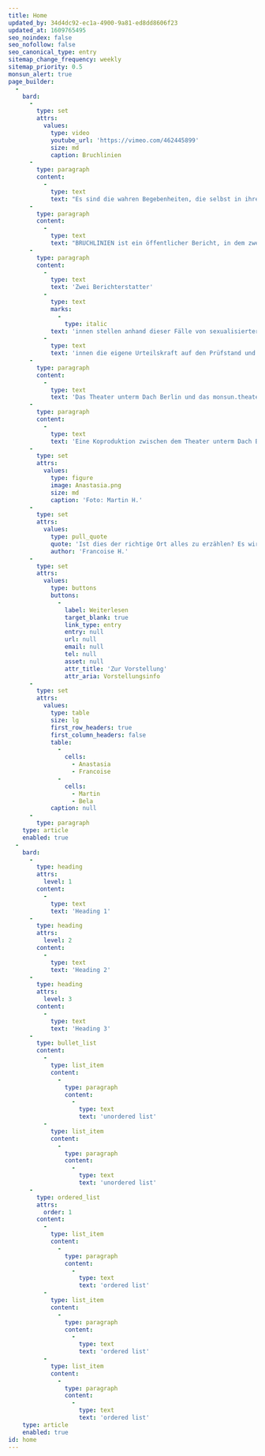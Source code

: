 ```yaml
---
title: Home
updated_by: 34d4dc92-ec1a-4900-9a81-ed8dd8606f23
updated_at: 1609765495
seo_noindex: false
seo_nofollow: false
seo_canonical_type: entry
sitemap_change_frequency: weekly
sitemap_priority: 0.5
monsun_alert: true
page_builder:
  -
    bard:
      -
        type: set
        attrs:
          values:
            type: video
            youtube_url: 'https://vimeo.com/462445899'
            size: md
            caption: Bruchlinien
      -
        type: paragraph
        content:
          -
            type: text
            text: "Es sind die wahren Begebenheiten, die selbst in ihrer Fiktion, am besten die Hardware Mensch beschreiben. Erzählungen aus dem Leben schaffen die Authentizität, die es braucht, um zu berühren und zu verführen. In einer Gesellschaft, in der alles frei verfügbar und abrufbar zu sein scheint, in der jederzeit alles zu erklären, zu belegen, zu beurteilen und zu rechtfertigen ist und die Transparenz immer wieder gefordert wird, findet das nicht Fassbare im Verborgenen statt.\_"
      -
        type: paragraph
        content:
          -
            type: text
            text: "BRUCHLINIEN ist ein öffentlicher Bericht, in dem zwei wahre, aus persönlichkeitsrechtlichen Gründen anonym gehaltene Fälle sexuellen Missbrauchs verhandelt werden. Da ist das Mädchen, das von ihrem Stiefvater jahrelang unter den Augen ihrer Mutter missbraucht wurde, und der Junge, der von seinem Jugendbetreuer eines Eisenbahnvereins über mehrere Jahre hinweg vergewaltigt wurde. Zwei Kinder, eingeschüchtert und gefangen in ein System aus Verrat, Manipulation, psychischem Druck und brutaler Gewalt im vertrauten Umfeld. Zwei Kinder, die das Erlebte über Jahre verdrängt und aus Angst und Schamgefühl geheim gehalten haben. Jahre später erst können sie sich ihrer Vergangenheit stellen, brechen das Schweigen und stellen Strafanzeige.\_"
      -
        type: paragraph
        content:
          -
            type: text
            text: 'Zwei Berichterstatter'
          -
            type: text
            marks:
              -
                type: italic
            text: 'innen stellen anhand dieser Fälle von sexualisierter Gewalt gemeinsam mit den Zuschauer'
          -
            type: text
            text: 'innen die eigene Urteilskraft auf den Prüfstand und hinterfragen: Wem schenken wir Vertrauen, wem glauben wir, wem nicht, warum nicht, warum so und nicht anders? Es geht um Urteile und um Vorurteile und nicht zuletzt um die Debatte über patriarchale Strukturen, Macht und Gewalt, über Konsens und Respekt. Ein Strudel von Fakten, Aussagen, Urteilen und Emotionen wird erzeugt, zu der eine eigene Haltung gefordert wird. Es findet ein berührendes Wechselspiel zwischen Wahrheit und Lüge, Glaube und Zweifel, Distanz und Intimität, zwischen Hinsehen und Wegsehen statt.'
      -
        type: paragraph
        content:
          -
            type: text
            text: 'Das Theater unterm Dach Berlin und das monsun.theater Hamburg arbeiten sowohl analog als auch digital zusammen. Während analog das Publikum im Saal des Theaters unterm Dach der Aufführung beiwohnt, verfolgt das Online Publikum die Vorstellungen simultan per Livestream über die gängige ZOOM Plattform und nehmen aktiv am Bühnengeschehen teil. Im Live-Chat kann sich das Online Publikum mit anderen austauschen, live mitreden und diskutieren. Moderiert wird das virtuelle Community-Viewing von Mitgliedern des Produktionsteams, die Auskunft geben über die Inszenierung und einzelne Wortbeiträge und Fragen für die Bühne freischalten, die wiederum von den Schauspieler*innen im Theater aufgegriffen werden. Darüber hinaus wird das Online Publikum zu Interaktionen aufgefordert, die zurück auf die Bühne wirken und so die visuelle Gestaltung der analogen Bühnenästhetik mitbestimmen. Ziel ist es, zeitgleich eine analoge und digitale Gemeinschaft und Austauschplattform herzustellen für eine Diskussion über sexuellen Missbrauch und sexualisierter Gewalt gegen Kinder und Jugendliche.'
      -
        type: paragraph
        content:
          -
            type: text
            text: 'Eine Koproduktion zwischen dem Theater unterm Dach Berlin und dem monsun.theater Hamburg, gefördert durch die Ilse und Dr. Horst Rusch Stiftung, die Claussen-Simon-Stiftung und dem Bezirksamt Pankow von Berlin, Amt für Weiterbildung und Kultur.'
      -
        type: set
        attrs:
          values:
            type: figure
            image: Anastasia.png
            size: md
            caption: 'Foto: Martin H.'
      -
        type: set
        attrs:
          values:
            type: pull_quote
            quote: 'Ist dies der richtige Ort alles zu erzählen? Es wird nie den richtigen Ort geben. Jeder Ort ist ein Ort der Unsicherheit. Gibt es eine Zeit, in der ausgesprochen werden muss, was geschehen ist? Den Zeitpunkt weißt nicht einmal du selbst. Du meinst es geschieht. Es geschieht, weil es muss, nicht, weil du es willst. Es geschieht, weil etwas nicht Erklärbares aus dir herausdrängt. Du kannst es nicht mehr aufhalten. Du kannst nicht anders.'
            author: 'Francoise H.'
      -
        type: set
        attrs:
          values:
            type: buttons
            buttons:
              -
                label: Weiterlesen
                target_blank: true
                link_type: entry
                entry: null
                url: null
                email: null
                tel: null
                asset: null
                attr_title: 'Zur Vorstellung'
                attr_aria: Vorstellungsinfo
      -
        type: set
        attrs:
          values:
            type: table
            size: lg
            first_row_headers: true
            first_column_headers: false
            table:
              -
                cells:
                  - Anastasia
                  - Francoise
              -
                cells:
                  - Martin
                  - Bela
            caption: null
      -
        type: paragraph
    type: article
    enabled: true
  -
    bard:
      -
        type: heading
        attrs:
          level: 1
        content:
          -
            type: text
            text: 'Heading 1'
      -
        type: heading
        attrs:
          level: 2
        content:
          -
            type: text
            text: 'Heading 2'
      -
        type: heading
        attrs:
          level: 3
        content:
          -
            type: text
            text: 'Heading 3'
      -
        type: bullet_list
        content:
          -
            type: list_item
            content:
              -
                type: paragraph
                content:
                  -
                    type: text
                    text: 'unordered list'
          -
            type: list_item
            content:
              -
                type: paragraph
                content:
                  -
                    type: text
                    text: 'unordered list'
      -
        type: ordered_list
        attrs:
          order: 1
        content:
          -
            type: list_item
            content:
              -
                type: paragraph
                content:
                  -
                    type: text
                    text: 'ordered list'
          -
            type: list_item
            content:
              -
                type: paragraph
                content:
                  -
                    type: text
                    text: 'ordered list'
          -
            type: list_item
            content:
              -
                type: paragraph
                content:
                  -
                    type: text
                    text: 'ordered list'
    type: article
    enabled: true
id: home
---
```

